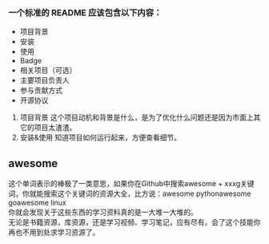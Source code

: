 ### 一个标准的 README 应该包含以下内容：

* 项目背景
* 安装
* 使用
* Badge
* 相关项目（可选）
* 主要项目负责人
* 参与贡献方式
* 开源协议

1. 项目背景
这个项目动机和背景是什么，是为了优化什么问题还是因为市面上其它的项目太渣渣。
1. 安装&使用
知道项目如何运行起来，方便查看细节。


## awesome
这个单词表示的棒极了一类意思，如果你在Github中搜索awesome + xxxg关键词，你就能搜索这个关键词的资源大全，比方说：awesome pythonawesome goawesome linux<br>
你就会发现关于这些东西的学习资料真的是一大堆一大堆的。<br>
无论是书籍资源，库资源，还是学习视频、学习笔记，应有尽有。会了这个技能你再也不用到处求学习资源了。

